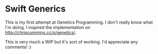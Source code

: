 Swift Generics
==============

This is my first attempt at Genetics Programming. I don't really know what I'm doing.
I inspired the implementation on http://chriscummins.cc/s/genetics/.

This is very much a WIP but it's sort of working. I'd appreciate any comments! :)
